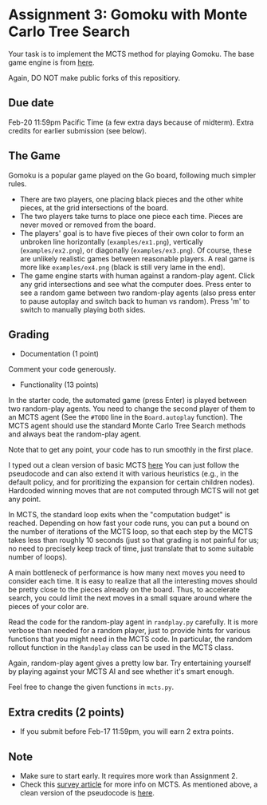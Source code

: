 Assignment 3: Gomoku with Monte Carlo Tree Search
=========

Your task is to implement the MCTS method for playing Gomoku. The base game engine is from [here](https://github.com/HackerSir/PygameTutorials/tree/master/Lesson04/Gomoku). 

Again, DO NOT make public forks of this repositiory. 

Due date
-----
Feb-20 11:59pm Pacific Time (a few extra days because of midterm). Extra credits for earlier submission (see below). 

The Game
-----
Gomoku is a popular game played on the Go board, following much simpler rules. 

- There are two players, one placing black pieces and the other white pieces, at the grid intersections of the board. 
- The two players take turns to place one piece each time. Pieces are never moved or removed from the board. 
- The players' goal is to have five pieces of their own color to form an unbroken line horizontally (`examples/ex1.png`), vertically (`examples/ex2.png`), or diagonally (`examples/ex3.png`). Of course, these are unlikely realistic games between reasonable players. A real game is more like `examples/ex4.png` (black is still very lame in the end).  
- The game engine starts with human against a random-play agent. Click any grid intersections and see what the computer does. Press enter to see a random game between two random-play agents (also press enter to pause autoplay and switch back to human vs random). Press 'm' to switch to manually playing both sides.  

Grading
-----

- Documentation (1 point)

Comment your code generously. 

- Functionality (13 points)

In the starter code, the automated game (press Enter) is played between two random-play agents. You need to change the second player of them to an MCTS agent (See the `#TODO` line in the `Board.autoplay` function). The MCTS agent should use the standard Monte Carlo Tree Search methods and always beat the random-play agent. 

Note that to get any point, your code has to run smoothly in the first place. 

I typed out a clean version of basic MCTS [here](https://www.overleaf.com/read/wvmqsgrstqwg) You can just follow the pseudocode and can also extend it with various heuristics (e.g., in the default policy, and for proritizing the expansion for certain children nodes). Hardcoded winning moves that are not computed through MCTS will not get any point. 

In MCTS, the standard loop exits when the "computation budget" is reached. Depending on how fast your code runs, you can put a bound on the number of iterations of the MCTS loop, so that each step by the MCTS takes less than roughly 10 seconds (just so that grading is not painful for us; no need to precisely keep track of time, just translate that to some suitable number of loops). 

A main bottleneck of performance is how many next moves you need to consider each time. It is easy to realize that all the interesting moves should be pretty close to the pieces already on the board. Thus, to accelerate search, you could limit the next moves in a small square around where the pieces of your color are. 

Read the code for the random-play agent in `randplay.py` carefully. It is more verbose than needed for a random player, just to provide hints for various functions that you might need in the MCTS code. In particular, the random rollout function in the `Randplay` class can be used in the MCTS class. 

Again, random-play agent gives a pretty low bar. Try entertaining yourself by playing against your MCTS AI and see whether it's smart enough. 

Feel free to change the given functions in `mcts.py`.

Extra credits (2 points)
------
- If you submit before Feb-17 11:59pm, you will earn 2 extra points. 

Note
------
- Make sure to start early. It requires more work than Assignment 2. 
- Check this [survey article](http://mcts.ai/pubs/mcts-survey-master.pdf) for more info on MCTS. As mentioned above, a clean version of the pseudocode is [here](https://www.overleaf.com/read/wvmqsgrstqwg).
